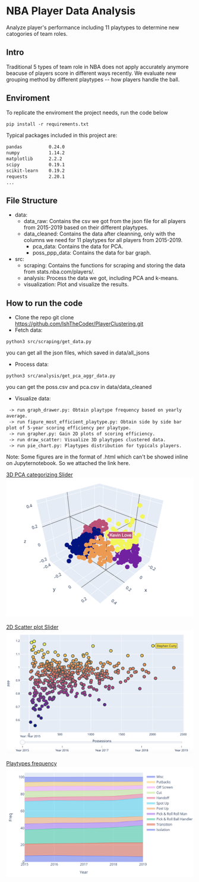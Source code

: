 # NBA Player Data Analysis
Analyze player's performance including 11 playtypes to determine new catogories of team roles.

## Intro 

Traditional 5 types of team role in NBA does not apply accurately anymore beacuse of players score in different ways recently. We evaluate new grouping method by different playtypes -- how players handle the ball.

## Enviroment
To replicate the enviroment the project needs, run the code below
```
pip install -r requirements.txt
```
Typical packages included in this project are:
```
pandas          0.24.0
numpy           1.14.2
matplotlib      2.2.2
scipy           0.19.1
scikit-learn    0.19.2
requests        2.20.1
...
```

## File Structure
* data:
  * data_raw: Contains the csv we got from the json file for all players from 2015-2019 based on their different playtypes.
  * data_cleaned: Contains the data after cleanning, only with the columns we need for 11 playtypes for all players from 2015-2019.
    * pca_data: Contains the data for PCA.
    * poss_ppp_data: Contains the data for bar graph.
* src:
  * scraping: Contains the functions for scraping and storing the data from stats.nba.com/players/.
  * analysis: Process the data we got, including PCA and k-means.
  * visualization: Plot and visualize the results.
  
## How to run the code
* Clone the repo
  git clone https://github.com/IshTheCoder/PlayerClustering.git
* Fetch data:
```
python3 src/scraping/get_data.py 
```
you can get all the json files, which saved in data/all_jsons
* Process data:
```
python3 src/analysis/get_pca_aggr_data.py
```
you can get the poss.csv and pca.csv in data/data_cleaned

* Visualize data:
```
 -> run graph_drawer.py: Obtain playtype frequency based on yearly average.
 -> run figure_most_efficient_playtype.py: Obtain side by side bar plot of 5-year scoring efficiency per playtype.
 -> run grapher.py: Gain 2D plots of scoring efficiency.
 -> run draw_scatter: Visualize 3D playtypes clustered data.
 -> run pie_chart.py: Playtypes distribution for typicals players.
```
  
Note: Some figures are in the format of .html which can't be showed inline on Jupyternotebook. So we attached the link here.

[3D PCA categorizing Slider](https://plot.ly/~swishan/16)
![](https://github.com/tonyzhangmy/group3-NBA-player-analysis/blob/master/data/data_cleaned/plots/3D.png)
<br>
<br>
[2D Scatter plot Slider](https://plot.ly/~swishan/18)
![](https://github.com/tonyzhangmy/group3-NBA-player-analysis/blob/master/data/data_cleaned/plots/2D.png)
<br>
<br>
[Playtypes frequency](https://plot.ly/~swishan/20)
![](https://github.com/tonyzhangmy/group3-NBA-player-analysis/blob/master/data/data_cleaned/plots/Playtypes%20Frequency%20Shares.png)
<br>
<br>

